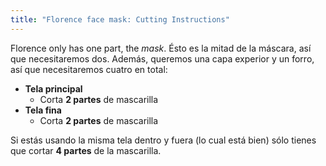 ```yaml
---
title: "Florence face mask: Cutting Instructions"
---
```


Florence only has one part, the _mask_. Ésto es la mitad de la máscara, así que necesitaremos dos. Además, queremos una capa experior y un forro, así que necesitaremos cuatro en total:

- **Tela principal**
  - Corta **2 partes** de mascarilla
- **Tela fina**
  - Corta **2 partes** de mascarilla

Si estás usando la misma tela dentro y fuera (lo cual está bien) sólo tienes que cortar **4 partes** de la mascarilla.
